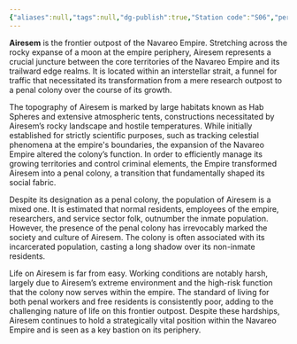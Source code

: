 ```yaml
---
{"aliases":null,"tags":null,"dg-publish":true,"Station code":"S06","permalink":"/narrative/locations/worlds/airesem/","dgPassFrontmatter":true}
---
```


**Airesem** is the frontier outpost of the Navareo Empire. Stretching across the rocky expanse of a moon at the empire periphery, Airesem represents a crucial juncture between the core territories of the Navareo Empire and its trailward edge realms. It is located within an interstellar strait, a funnel for traffic that necessitated its transformation from a mere research outpost to a penal colony over the course of its growth.

The topography of Airesem is marked by large habitats known as Hab Spheres and extensive atmospheric tents, constructions necessitated by Airesem’s rocky landscape and hostile temperatures. While initially established for strictly scientific purposes, such as tracking celestial phenomena at the empire's boundaries, the expansion of the Navareo Empire altered the colony’s function. In order to efficiently manage its growing territories and control criminal elements, the Empire transformed Airesem into a penal colony, a transition that fundamentally shaped its social fabric.

Despite its designation as a penal colony, the population of Airesem is a mixed one. It is estimated that normal residents, employees of the empire, researchers, and service sector folk, outnumber the inmate population. However, the presence of the penal colony has irrevocably marked the society and culture of Airesem. The colony is often associated with its incarcerated population, casting a long shadow over its non-inmate residents.

Life on Airesem is far from easy. Working conditions are notably harsh, largely due to Airesem’s extreme environment and the high-risk function that the colony now serves within the empire. The standard of living for both penal workers and free residents is consistently poor, adding to the challenging nature of life on this frontier outpost. Despite these hardships, Airesem continues to hold a strategically vital position within the Navareo Empire and is seen as a key bastion on its periphery.